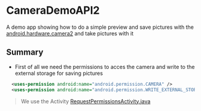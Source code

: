 # CameraDemoAPI2

A demo app showing how to do a simple preview and save pictures with the [android.hardware.camera2](https://developer.android.com/reference/android/hardware/camera2/package-summary.html) and take pictures with it

## Summary
* First of all we need the permissions to acces the camera and write to the external storage for saving pictures
```xml
  <uses-permission android:name="android.permission.CAMERA" />
  <uses-permission android:name="android.permission.WRITE_EXTERNAL_STORAGE" />
```
> We use the Activity [RequestPermissionsActivity.java](angelmariages/CameraDemoAPI2/app/src/main/java/org/angelmariages/camerademoapi2/RequestPermissionsActivity.java)
